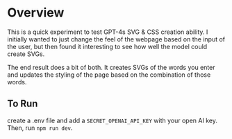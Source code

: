 # Overview

This is a quick experiment to test GPT-4s SVG & CSS creation ability. I initially wanted to just change the feel of the webpage based on the input of the user, but then found it interesting to see how well the model could create SVGs.

The end result does a bit of both. It creates SVGs of the words you enter and updates the styling of the page based on the combination of those words.

## To Run

create a .env file and add a `SECRET_OPENAI_API_KEY` with your open AI key.
Then, run `npm run dev`.
